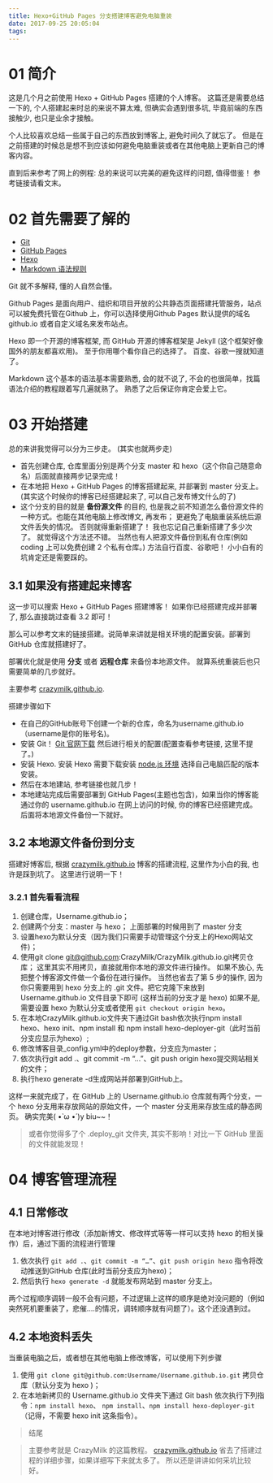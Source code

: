 ```yaml
---
title: Hexo+GitHub Pages 分支搭建博客避免电脑重装
date: 2017-09-25 20:05:04
tags:
---
```


# 01 简介
这是几个月之前使用 Hexo + GitHub Pages 搭建的个人博客。 这篇还是需要总结一下的, 个人搭建起来时总的来说不算太难, 但确实会遇到很多坑, 毕竟前端的东西接触少, 也只是业余才接触。 

个人比较喜欢总结一些属于自己的东西放到博客上, 避免时间久了就忘了。 但是在之前搭建的时候总是想不到应该如何避免电脑重装或者在其他电脑上更新自己的博客内容。 

直到后来参考了网上的例程: 总的来说可以完美的避免这样的问题, 值得借鉴！ 参考链接请看文末。

# 02 首先需要了解的

* [Git](https://git-scm.com/book/zh/v2)
* [GitHub Pages](https://pages.github.com/)
* [Hexo](https://hexo.io/zh-cn/)
* [Markdown 语法规则]()

Git 就不多解释, 懂的人自然会懂。 

Github Pages 是面向用户、组织和项目开放的公共静态页面搭建托管服务，站点可以被免费托管在Github 上，你可以选择使用Github Pages 默认提供的域名github.io 或者自定义域名来发布站点。

Hexo 即一个开源的博客框架, 而 GitHub 开源的博客框架是 Jekyll (这个框架好像国外的朋友都喜欢用)。 至于你用哪个看你自己的选择了。 百度、谷歌一搜就知道了。

Markdown 这个基本的语法基本需要熟悉, 会的就不说了, 不会的也很简单，找篇语法介绍的教程跟着写几遍就熟了。 熟悉了之后保证你肯定会爱上它。

# 03 开始搭建
总的来讲我觉得可以分为三步走。 (其实也就两步走)

* 首先创建仓库, 仓库里面分别是两个分支 master 和 hexo（这个你自己随意命名）后面就直接两步记录完成！
* 在本地把 Hexo + GitHub Pages 的博客搭建起来, 并部署到 master 分支上。(其实这个时候你的博客已经搭建起来了, 可以自己发布博文什么的了)
* 这个分支的目的就是 **备份源文件** 的目的, 也是我之前不知道怎么备份源文件的一种方式。也能在其他电脑上修改博文, 再发布； 更避免了电脑重装系统后源文件丢失的情况。 否则就得重新搭建了！ 我也忘记自己重新搭建了多少次了。 就觉得这个方法还不错。 当然也有人把源文件备份到私有仓库(例如 coding 上可以免费创建 2 个私有仓库。) 方法自行百度、谷歌吧！ 小小白有的坑肯定还是需要踩的。

## 3.1 如果没有搭建起来博客
这一步可以搜索 Hexo + GitHub Pages 搭建博客！ 如果你已经搭建完成并部署了, 那么直接跳过查看 3.2 即可！

那么可以参考文末的链接搭建。说简单来讲就是相关环境的配置安装。部署到 GitHub 仓库就搭建好了。

部署优化就是使用 **分支** 或者 **远程仓库** 来备份本地源文件。 就算系统重装后也只需要简单的几步就好。

主要参考 [crazymilk.github.io](https://crazymilk.github.io/2015/12/28/GitHub-Pages-Hexo%E6%90%AD%E5%BB%BA%E5%8D%9A%E5%AE%A2/).

搭建步骤如下

* 在自己的GitHub账号下创建一个新的仓库，命名为username.github.io（username是你的账号名)。
* 安装 Git！ [Git 官网下载](https://git-scm.com/downloads) 然后进行相关的配置(配置查看参考链接, 这里不提了。)
* 安装 Hexo. 安装 Hexo 需要下载安装 [node.js 环境](https://nodejs.org/en/download/) 选择自己电脑匹配的版本安装。
* 然后在本地建站, 参考链接也就几步！ 
* 本地建站完成后需要部署到 GitHub Pages(主题也包含)，如果当你的博客能通过你的 username.github.io 在网上访问的时候, 你的博客已经搭建完成。 后面将本地源文件备份一下就好。


## 3.2 本地源文件备份到分支

搭建好博客后, 根据 [crazymilk.github.io](https://crazymilk.github.io/2015/12/28/GitHub-Pages-Hexo%E6%90%AD%E5%BB%BA%E5%8D%9A%E5%AE%A2/) 博客的搭建流程, 这里作为小白的我, 也许是踩到坑了。 这里进行说明一下！

### 3.2.1 首先看看流程

1. 创建仓库，Username.github.io；
2. 创建两个分支：master 与 hexo； 上面部署的时候用到了 master 分支
3. 设置hexo为默认分支（因为我们只需要手动管理这个分支上的Hexo网站文件)；	
4. 使用git clone git@github.com:CrazyMilk/CrazyMilk.github.io.git拷贝仓库； 这里其实不用拷贝，直接就用你本地的源文件进行操作。 如果不放心, 先把整个博客源文件做一个备份在进行操作。 当然也省去了第 5 步的操作, 因为你只需要用到 hexo 分支上的 .git 文件。把它克隆下来放到 Username.github.io 文件目录下即可 (这样当前的分支才是 hexo) 如果不是, 需要设置 hexo 为默认分支或者使用 `git checkout origin hexo`。
5. 在本地CrazyMilk.github.io文件夹下通过Git bash依次执行npm install hexo、hexo init、npm install 和 npm install hexo-deployer-git（此时当前分支应显示为hexo）;
6. 修改博客目录_config.yml中的deploy参数，分支应为master；
7. 依次执行git add .、git commit -m “…”、git push origin hexo提交网站相关的文件；
8. 执行hexo generate -d生成网站并部署到GitHub上。

这样一来就完成了，在 GitHub 上的 Username.github.io 仓库就有两个分支，一个 hexo 分支用来存放网站的原始文件，一个 master 分支用来存放生成的静态网页。 确实完美( •̀ ω •́ )y biu~~！

> 或者你觉得多了个 .deploy_git 文件夹, 其实不影响！对比一下 GitHub 里面的文件就能发现！


# 04 博客管理流程

## 4.1 日常修改

在本地对博客进行修改（添加新博文、修改样式等等一样可以支持 hexo 的相关操作）后，通过下面的流程进行管理

1. 依次执行 `git add .`、`git commit -m “…”`、`git push origin hexo` 指令将改动推送到GitHub 仓库(此时当前分支应为hexo)；
2. 然后执行 `hexo generate -d` 就能发布网站到 master 分支上。

两个过程顺序调转一般不会有问题，不过逻辑上这样的顺序是绝对没问题的（例如突然死机要重装了，悲催….的情况，调转顺序就有问题了）。这个还没遇到过。

## 4.2 本地资料丢失
当重装电脑之后，或者想在其他电脑上修改博客，可以使用下列步骤

1. 使用 `git clone git@github.com:Username/Username.github.io.git` 拷贝仓库（默认分支为 hexo )；
2. 在本地新拷贝的 Username.github.io 文件夹下通过 Git bash 依次执行下列指令：`npm install hexo`、 `npm install`、`npm install hexo-deployer-git`（记得，不需要 hexo init 这条指令）。

> 结尾

> 主要参考就是 CrazyMilk 的这篇教程。
> [crazymilk.github.io](https://crazymilk.github.io/2015/12/28/GitHub-Pages-Hexo%E6%90%AD%E5%BB%BA%E5%8D%9A%E5%AE%A2/) 省去了搭建过程的详细步骤，如果详细写下来就太多了。 所以还是讲讲如何采坑比较好。


